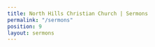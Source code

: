 ```yaml
---
title: North Hills Christian Church | Sermons
permalink: "/sermons"
position: 9
layout: sermons
---
```


